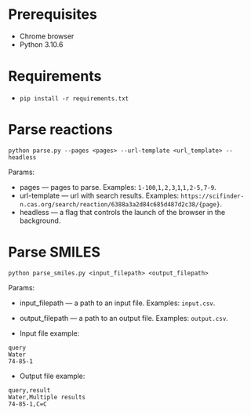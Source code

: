 # Prerequisites
* Chrome browser
* Python 3.10.6
# Requirements
* `pip install -r requirements.txt`
# Parse reactions
`python parse.py --pages <pages> --url-template <url_template> --headless`

Params:
* pages — pages to parse.
Examples: `1-100`,`1,2,3`,`1`,`1,2-5,7-9`.
* url-template — url with search results.
Examples: `https://scifinder-n.cas.org/search/reaction/6388a3a2d84c685d487d2c38/{page}`.
* headless — a flag that controls the launch of the browser in the background.

# Parse SMILES
`python parse_smiles.py <input_filepath> <output_filepath>`

Params:
* input_filepath — a path to an input file.
Examples: `input.csv`.
* output_filepath — a path to an output file.
Examples: `output.csv`.

* Input file example:
```
query
Water
74-85-1
```
* Output file example:
```
query,result
Water,Multiple results
74-85-1,C=C
```
